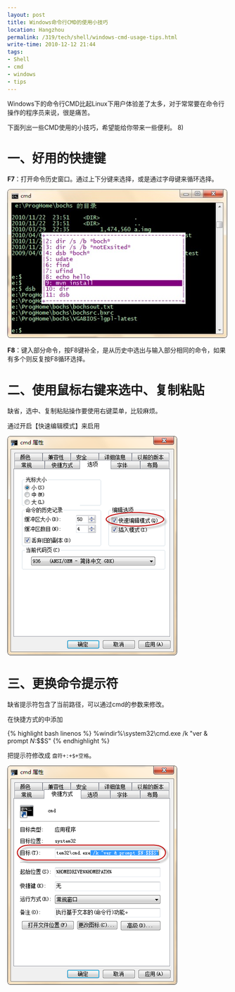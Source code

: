 ```yaml
---
layout: post
title: Windows命令行CMD的使用小技巧
location: Hangzhou
permalink: /319/tech/shell/windows-cmd-usage-tips.html
write-time: 2010-12-12 21:44
tags:
- Shell
- cmd
- windows
- tips
---
```


Windows下的命令行CMD比起Linux下用户体验差了太多，对于常常要在命令行操作的程序员来说，很是痛苦。

下面列出一些CMD使用的小技巧，希望能给你带来一些便利。 8)

一、好用的快捷键
======================

**F7**：打开命令历史窗口。通过上下分键来选择，或是通过字母键来循环选择。

![](/files/windows-cmd-usage-tips_1.jpg)

**F8**：键入部分命令，按F8键补全，是从历史中选出与输入部分相同的命令，如果有多个则反复按F8循环选择。

二、使用鼠标右键来选中、复制粘贴
=====================

缺省，选中、复制粘贴操作要使用右键菜单，比较麻烦。

通过开启【快速编辑模式】来启用

![](/files/windows-cmd-usage-tips_2.PNG)

三、更换命令提示符
=============================

缺省提示符包含了当前路径，可以通过cmd的参数来修改。

在快捷方式的中添加

{% highlight bash linenos %}
%windir%\system32\cmd.exe /k "ver & prompt $N:$$$S"
{% endhighlight %}

把提示符修改成 `盘符+:+$+空格`。

![](/files/windows-cmd-usage-tips_3.PNG)